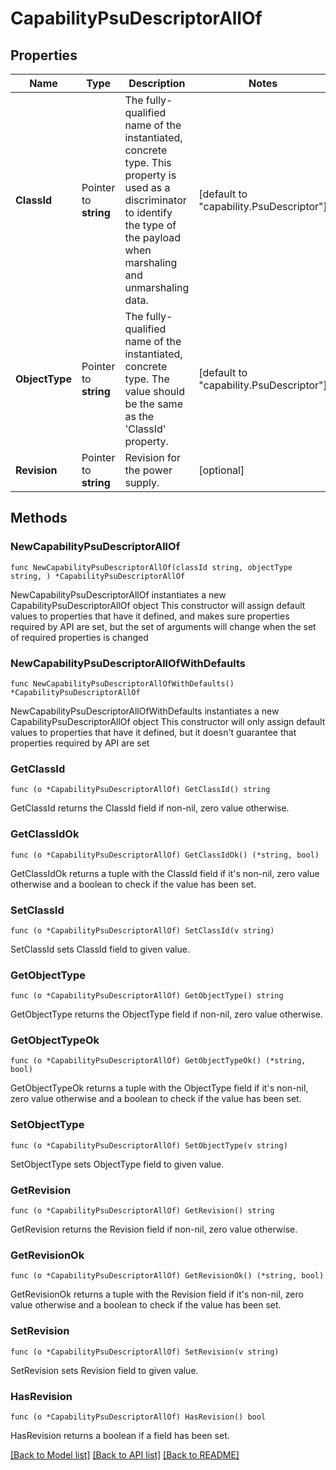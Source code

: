 # CapabilityPsuDescriptorAllOf

## Properties

Name | Type | Description | Notes
------------ | ------------- | ------------- | -------------
**ClassId** | Pointer to **string** | The fully-qualified name of the instantiated, concrete type. This property is used as a discriminator to identify the type of the payload when marshaling and unmarshaling data. | [default to "capability.PsuDescriptor"]
**ObjectType** | Pointer to **string** | The fully-qualified name of the instantiated, concrete type. The value should be the same as the &#39;ClassId&#39; property. | [default to "capability.PsuDescriptor"]
**Revision** | Pointer to **string** | Revision for the power supply. | [optional] 

## Methods

### NewCapabilityPsuDescriptorAllOf

`func NewCapabilityPsuDescriptorAllOf(classId string, objectType string, ) *CapabilityPsuDescriptorAllOf`

NewCapabilityPsuDescriptorAllOf instantiates a new CapabilityPsuDescriptorAllOf object
This constructor will assign default values to properties that have it defined,
and makes sure properties required by API are set, but the set of arguments
will change when the set of required properties is changed

### NewCapabilityPsuDescriptorAllOfWithDefaults

`func NewCapabilityPsuDescriptorAllOfWithDefaults() *CapabilityPsuDescriptorAllOf`

NewCapabilityPsuDescriptorAllOfWithDefaults instantiates a new CapabilityPsuDescriptorAllOf object
This constructor will only assign default values to properties that have it defined,
but it doesn't guarantee that properties required by API are set

### GetClassId

`func (o *CapabilityPsuDescriptorAllOf) GetClassId() string`

GetClassId returns the ClassId field if non-nil, zero value otherwise.

### GetClassIdOk

`func (o *CapabilityPsuDescriptorAllOf) GetClassIdOk() (*string, bool)`

GetClassIdOk returns a tuple with the ClassId field if it's non-nil, zero value otherwise
and a boolean to check if the value has been set.

### SetClassId

`func (o *CapabilityPsuDescriptorAllOf) SetClassId(v string)`

SetClassId sets ClassId field to given value.


### GetObjectType

`func (o *CapabilityPsuDescriptorAllOf) GetObjectType() string`

GetObjectType returns the ObjectType field if non-nil, zero value otherwise.

### GetObjectTypeOk

`func (o *CapabilityPsuDescriptorAllOf) GetObjectTypeOk() (*string, bool)`

GetObjectTypeOk returns a tuple with the ObjectType field if it's non-nil, zero value otherwise
and a boolean to check if the value has been set.

### SetObjectType

`func (o *CapabilityPsuDescriptorAllOf) SetObjectType(v string)`

SetObjectType sets ObjectType field to given value.


### GetRevision

`func (o *CapabilityPsuDescriptorAllOf) GetRevision() string`

GetRevision returns the Revision field if non-nil, zero value otherwise.

### GetRevisionOk

`func (o *CapabilityPsuDescriptorAllOf) GetRevisionOk() (*string, bool)`

GetRevisionOk returns a tuple with the Revision field if it's non-nil, zero value otherwise
and a boolean to check if the value has been set.

### SetRevision

`func (o *CapabilityPsuDescriptorAllOf) SetRevision(v string)`

SetRevision sets Revision field to given value.

### HasRevision

`func (o *CapabilityPsuDescriptorAllOf) HasRevision() bool`

HasRevision returns a boolean if a field has been set.


[[Back to Model list]](../README.md#documentation-for-models) [[Back to API list]](../README.md#documentation-for-api-endpoints) [[Back to README]](../README.md)


